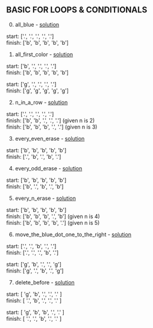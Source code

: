 ## BASIC FOR LOOPS & CONDITIONALS

0. all_blue - [solution](/challenges/solutions/all_blue.js)

  start:  ['.', '.', '.', '.', '.']  
  finish: ['b', 'b', 'b', 'b', 'b']  

1. all_first_color - [solution](/challenges/solutions/all_first_color.js)

  start:  ['b', '.', '.', '.', '.']  
  finish: ['b', 'b', 'b', 'b', 'b']  

  start:  ['g', '.', '.', '.', '.']  
  finish: ['g', 'g', 'g', 'g', 'g']  

2. n_in_a_row - [solution](/challenges/solutions/n_in_a_row.js)

  start:  ['.', '.', '.', '.', '.']  
  finish: ['b', 'b', '.', '.', '.']  \(given n is 2)  
  finish: ['b', 'b', 'b', '.', '.']  \(given n is 3)  

3. every_even_erase - [solution](/challenges/solutions/every_even_erase.js)

  start:  ['b', 'b', 'b', 'b', 'b']  
    finish: ['.', 'b', '.', 'b', '.']  
  
4. every_odd_erase - [solution](/challenges/solutions/every_odd_erase.js)

  start:  ['b', 'b', 'b', 'b', 'b']  
    finish: ['b', '.', 'b', '.', 'b']  
  
5. every_n_erase - [solution](/challenges/solutions/every_n_erase.js)

  start:  ['b', 'b', 'b', 'b', 'b']  
    finish: ['b', 'b', 'b', '.', 'b']  \(given n is 4)  
  finish: ['b', 'b', 'b', 'b', '.']  \(given n is 5)  

6. move_the_blue_dot_one_to_the_right - [solution](/challenges/solutions/move_the_blue_dot_one_to_the_right.js)

  start:  ['.', '.', 'b', '.', '.']  
    finish: ['.', '.', '.', 'b', '.']  
  
  start:  ['g', 'b', '.', '.', 'g']  
    finish: ['g', '.', 'b', '.', 'g']  
  
7. delete_before - [solution](/challenges/solutions/delete_before.js)

  start:  [ 'g', 'b', '.', '.', '.' ]    
  finish: [ '.', 'b', '.', '.', '.' ]    

  start:  [ 'g', 'b', 'b', '.', '.' ]    
  finish: [ '.', '.', 'b', '.', '.' ]    
